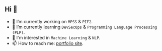 ##  Hi 👋


- 🔭 I’m currently working on ```MPSS``` & ```PIF2```.
- 🌱 I’m currently learning ```DevSecOps``` & ```Programming Language Processing (PLP)```.
- 🔬 I'm interested in ```Machine Learning``` & ```NLP```.
- 📫 How to reach me: [portfolio site](https://biringachidera.com/index.html).

<!--
**biringaChi/biringaChi** is a ✨ _special_ ✨ repository because its `README.md` (this file) appears on your GitHub profile.

Here are some ideas to get you started:
- 👯 I’m looking to collaborate on ...
- 🤔 I’m looking for help with ...
- 💬 Ask me about ...
- 📫 How to reach me: ...
- ⚡ Fun fact: ...
-->
